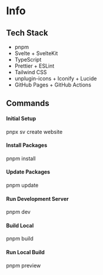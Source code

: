 # Info

## Tech Stack

- pnpm
- Svelte + SvelteKit
- TypeScript
- Prettier + ESLint
- Tailwind CSS
- unplugin-icons + Iconify + Lucide
- GitHub Pages + GitHub Actions

## Commands

#### Initial Setup

pnpx sv create website

#### Install Packages

pnpm install

#### Update Packages

pnpm update

#### Run Development Server

pnpm dev

#### Build Local

pnpm build

#### Run Local Build

pnpm preview
